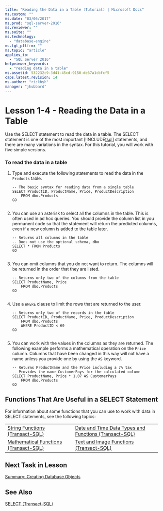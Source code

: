 ```yaml
---
title: "Reading the Data in a Table (Tutorial) | Microsoft Docs"
ms.custom: ""
ms.date: "03/06/2017"
ms.prod: "sql-server-2016"
ms.reviewer: ""
ms.suite: ""
ms.technology: 
  - "database-engine"
ms.tgt_pltfrm: ""
ms.topic: "article"
applies_to: 
  - "SQL Server 2016"
helpviewer_keywords: 
  - "reading data in a table"
ms.assetid: 532232c9-3d41-45cd-9150-de67a1cbfcf5
caps.latest.revision: 14
ms.author: "rickbyh"
manager: "jhubbard"
---
```

# Lesson 1-4 - Reading the Data in a Table
Use the SELECT statement to read the data in a table. The SELECT statement is one of the most important [!INCLUDE[tsql](../../advanced-analytics/r-services/includes/tsql-md.md)] statements, and there are many variations in the syntax. For this tutorial, you will work with five simple versions.  
  
### To read the data in a table  
  
1.  Type and execute the following statements to read the data in the `Products` table.  
  
    ```  
    -- The basic syntax for reading data from a single table  
    SELECT ProductID, ProductName, Price, ProductDescription  
        FROM dbo.Products  
    GO  
  
    ```  
  
2.  You can use an asterisk to select all the columns in the table. This is often used in ad hoc queries. You should provide the column list in you permanent code so that the statement will return the predicted columns, even if a new column is added to the table later.  
  
    ```  
    -- Returns all columns in the table  
    -- Does not use the optional schema, dbo  
    SELECT * FROM Products  
    GO  
  
    ```  
  
3.  You can omit columns that you do not want to return. The columns will be returned in the order that they are listed.  
  
    ```  
    -- Returns only two of the columns from the table  
    SELECT ProductName, Price  
        FROM dbo.Products  
    GO  
  
    ```  
  
4.  Use a `WHERE` clause to limit the rows that are returned to the user.  
  
    ```  
    -- Returns only two of the records in the table  
    SELECT ProductID, ProductName, Price, ProductDescription  
        FROM dbo.Products  
        WHERE ProductID < 60  
    GO  
  
    ```  
  
5.  You can work with the values in the columns as they are returned. The following example performs a mathematical operation on the `Price` column. Columns that have been changed in this way will not have a name unless you provide one by using the `AS` keyword.  
  
    ```  
    -- Returns ProductName and the Price including a 7% tax  
    -- Provides the name CustomerPays for the calculated column  
    SELECT ProductName, Price * 1.07 AS CustomerPays  
        FROM dbo.Products  
    GO  
    ```  
  
## Functions That Are Useful in a SELECT Statement  
For information about some functions that you can use to work with data in SELECT statements, see the following topics:  
  
|||  
|-|-|  
|[String Functions &#40;Transact-SQL&#41;](../../t-sql/functions/string-functions-transact-sql.md)|[Date and Time Data Types and Functions &#40;Transact-SQL&#41;](../../t-sql/functions/date-and-time-data-types-and-functions-transact-sql.md)|  
|[Mathematical Functions &#40;Transact-SQL&#41;](../../t-sql/functions/mathematical-functions-transact-sql.md)|[Text and Image Functions &#40;Transact-SQL&#41;](http://msdn.microsoft.com/en-US/library/ms188353(SQL.130).aspx)|  
  
## Next Task in Lesson  
[Summary: Creating Database Objects](../../t-sql/tutorials/lesson-1-5-summary-creating-database-objects.md)  
  
## See Also  
[SELECT &#40;Transact-SQL&#41;](../../t-sql/queries/select-transact-sql.md)  
  
  
  
